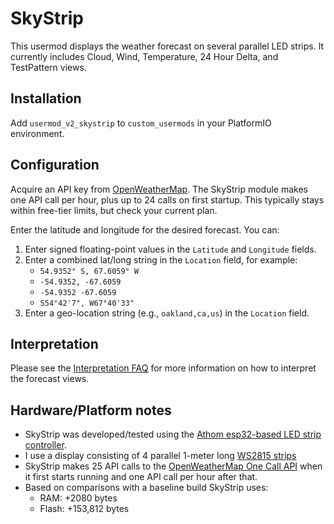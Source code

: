 # SkyStrip

This usermod displays the weather forecast on several parallel LED strips.
It currently includes Cloud, Wind, Temperature, 24 Hour Delta, and TestPattern views.

## Installation

Add `usermod_v2_skystrip` to `custom_usermods` in your PlatformIO environment.

## Configuration

Acquire an API key from
[OpenWeatherMap](https://openweathermap.org/api/one-call-3). The SkyStrip
module makes one API call per hour, plus up to 24 calls on first startup.
This typically stays within free-tier limits, but check your current plan.

Enter the latitude and longitude for the desired forecast. You can:
1. Enter signed floating-point values in the `Latitude` and `Longitude` fields.
2. Enter a combined lat/long string in the `Location` field, for example:
   - `54.9352° S, 67.6059° W`
   - `-54.9352, -67.6059`
   - `-54.9352 -67.6059`
   - `S54°42'7", W67°40'33"`
3. Enter a geo-location string (e.g., `oakland,ca,us`) in the `Location` field.

## Interpretation

Please see the [Interpretation FAQ](./FAQ.md) for more information on how to
interpret the forecast views.

## Hardware/Platform notes

- SkyStrip was developed/tested using the
  [Athom esp32-based LED strip controller](https://www.athom.tech/blank-1/wled-esp32-rf433-music-addressable-led-strip-controller).
- I use a display consisting of 4 parallel 1-meter long
  [WS2815 strips](https://www.superlightingled.com/dc12v-ws2815-upgraded-ws2812b-1m-144-leds-individually-addressable-digital-led-strip-lights-dual-signal-wires-waterproof-dream-color-programmable-5050-rgb-flexible-led-ribbon-light-p-2134:fd57dd8a8ac1ee0e78f5493a35b28792.html)
- SkyStrip makes 25 API calls to the
  [OpenWeatherMap One Call API](https://openweathermap.org/api/one-call-3)
  when it first starts running and one API call per hour after that.
- Based on comparisons with a baseline build SkyStrip uses:
  * RAM: +2080 bytes
  * Flash: +153,812 bytes
